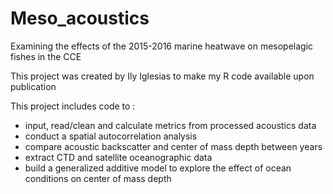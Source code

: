# Meso_acoustics
Examining the effects of the 2015-2016 marine heatwave on mesopelagic fishes in the CCE

This project was created by Ily Iglesias to make my R code available upon publication

This project includes code to :
- input, read/clean and calculate metrics from processed acoustics data
- conduct a spatial autocorrelation analysis
- compare acoustic backscatter and center of mass depth between years
- extract CTD and satellite oceanographic data
- build a generalized additive model to explore the effect of ocean conditions on center of mass depth
